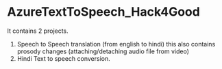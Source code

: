 # AzureTextToSpeech_Hack4Good

It contains 2 projects. 
1. Speech to Speech translation (from english to hindi)
   this also contains prosody changes (attaching/detaching audio file from video)
2. Hindi Text to speech conversion.
